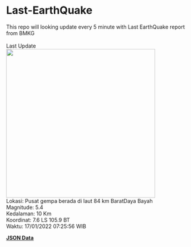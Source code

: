 # Last-EarthQuake
This repo will looking update every 5 minute with Last EarthQuake report from BMKG
<br>
<br>
Last Update
<br>
<img src="https://ews.bmkg.go.id/TEWS/data/20220117072556.mmi.jpg" width="400"/>
<br>
Lokasi: Pusat gempa berada di laut 84 km BaratDaya Bayah <br>
Magnitude: 5.4 <br>
Kedalaman: 10 Km <br>
Koordinat: 7.6 LS 105.9 BT <br>
Waktu: 17/01/2022 07:25:56 WIB <br>

<a href="./data/data.json">**JSON Data**</a>
